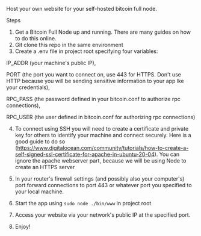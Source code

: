 Host your own website for your self-hosted bitcoin full node. 

Steps
1. Get a Bitcoin Full Node up and running. There are many guides on how to do this online.
2. Git clone this repo in the same environment
3. Create a .env file in project root specifying four variables: 

IP_ADDR (your machine's public IP),

PORT (the port you want to connect on, use 443 for HTTPS. Don't use HTTP because you will be sending sensitive information to your app lke your credentials), 

RPC_PASS (the password defined in your bitcoin.conf to authorize rpc connections),

RPC_USER (the user defined in bitcoin.conf for authorizing rpc connections)

4. To connect using SSH you will need to create a certificate and private key for others to identify your machine and connect securely. Here is a good guide to do so (https://www.digitalocean.com/community/tutorials/how-to-create-a-self-signed-ssl-certificate-for-apache-in-ubuntu-20-04). You can ignore the apache webserver part, because we will be using Node to create an HTTPS server

5. In your router's firewall settings (and possibly also your computer's) port forward connections to port 443 or whatever port you specified to your local machine.
6. Start the app using `sudo node ./bin/www` in project root
7. Access your website via your network's public IP at the specified port.
8. Enjoy!
